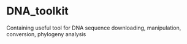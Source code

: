 # DNA_toolkit
Containing useful tool for DNA sequence downloading, manipulation, conversion, phylogeny analysis
